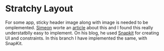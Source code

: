 # Stratchy Layout
For some app, sticky header image along with image is needed to be omplemented. [Simeon](https://twitter.com/TwoLivesLeft) worte an [article](https://medium.freecodecamp.org/tutorial-creating-stretchy-layouts-on-ios-using-auto-layout-3fa974fa5e28) about this and I found this really understatblly easy to implement. 
On his blog, he used [Snapkit](https://github.com/SnapKit/SnapKit) for creating UI and constraints. In this branch I have implemented the same, with SnapKit.
